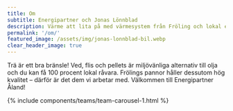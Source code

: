 ```yaml
---
title: Om 
subtitle: Energipartner och Jonas Lönnblad
description: Värme att lita på med värmesystem från Fröling och lokal expertis på Åland.
permalink: '/om/'
featured_image: /assets/img/jonas-lonnblad-bil.webp
clear_header_image: true
---
```


<div class="row">
    <div class="col-md-8 mx-auto text-center  mb-5">
        <p class="lead">
        Trä är ett bra bränsle! Ved, flis och pellets är miljövänliga alternativ till olja och du kan få 100 procent lokal råvara. Frölings pannor håller dessutom hög kvalitet – därför är det dem vi arbetar med. Välkommen till Energipartner Åland!</p>    
    </div>
</div>

{% include components/teams/team-carousel-1.html %}






